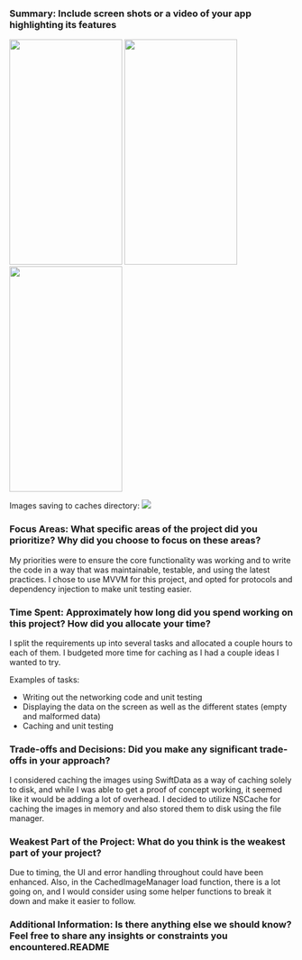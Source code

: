 ### Summary: Include screen shots or a video of your app highlighting its features
<p float="left">
  <img src="https://github.com/user-attachments/assets/aacf526e-372e-43b7-91cf-26ad1e7b1d07" width="200" height="400" />
  <img src="https://github.com/user-attachments/assets/f8fa942d-ea55-4a00-9da8-f6809cca6489" width="200" height="400" />
  <img src="https://github.com/user-attachments/assets/a470f7da-9d70-4aa6-9fc2-6dbf384ae03d" width="200" height="400" />
</p>
 Images saving to caches directory:
 <img src="https://github.com/user-attachments/assets/65c717c7-d618-45ce-894c-98f0518f1e67"/>


### Focus Areas: What specific areas of the project did you prioritize? Why did you choose to focus on these areas?

My priorities were to ensure the core functionality was working and to write the code in a way that was maintainable, testable, and using the latest practices. I chose to use MVVM for this project, and opted for protocols and dependency injection to make unit testing easier.

### Time Spent: Approximately how long did you spend working on this project? How did you allocate your time?

I split the requirements up into several tasks and allocated a couple hours to each of them. I budgeted more time for caching as I had a couple ideas I wanted to try.

Examples of tasks:
  - Writing out the networking code and unit testing
  - Displaying the data on the screen as well as the different states (empty and malformed data)
  - Caching and unit testing

### Trade-offs and Decisions: Did you make any significant trade-offs in your approach?

I considered caching the images using SwiftData as a way of caching solely to disk, and while I was able to get a proof of concept working, it seemed like it would be adding a lot of overhead. I decided to utilize NSCache for caching the images in memory and also stored them to disk using the file manager.

### Weakest Part of the Project: What do you think is the weakest part of your project?

Due to timing, the UI and error handling throughout could have been enhanced. Also, in the CachedImageManager load function, there is a lot going on, and I would consider using some helper functions to break it down and make it easier to follow.

### Additional Information: Is there anything else we should know? Feel free to share any insights or constraints you encountered.README

